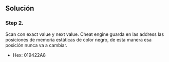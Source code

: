 ## Solución 
### Step 2.
Scan con exact value y next value. Cheat engine guarda en las address las posiciones de memoria estáticas de color negro, de esta manera esa posición nunca va a cambiar.
- Hex: 019422A8
